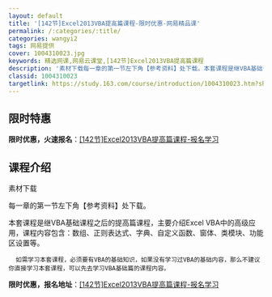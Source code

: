 ```yaml
---
layout: default
title: '[142节]Excel2013VBA提高篇课程-限时优惠-网易精品课'
permalink: /:categories/:title/
categories: wangyi2
tags: 网易提供
cover: 1004310023.jpg
keywords: 精选网课,网易云课堂,[142节]Excel2013VBA提高篇课程
description: '素材下载每一章的第一节左下角【参考资料】处下载。本套课程是继VBA基础课程之后的提高篇课程，主要介绍ExcelVBA中的'
classid: 1004310023
targetlink: https://study.163.com/course/introduction/1004310023.htm?share=1&shareId=1025206652&utm_campaign=share&utm_medium=iphoneShare&utm_source=&utm_u=1025206652
---
```


## 限时特惠

**限时优惠，火速报名**：[[142节]Excel2013VBA提高篇课程-报名学习](https://study.163.com/course/introduction/1004310023.htm?share=1&shareId=1025206652&utm_campaign=share&utm_medium=iphoneShare&utm_source=&utm_u=1025206652)

## 课程介绍

素材下载

每一章的第一节左下角【参考资料】处下载。

本套课程是继VBA基础课程之后的提高篇课程，主要介绍Excel VBA中的高级应用，课程内容包含：数组、正则表达式、字典、自定义函数、窗体、类模块、功能区设置等。

      如需学习本套课程，必须要有VBA的基础知识，如果没有学习过VBA的基础内容，那么不建议你直接学习本套课程，可以先去学习VBA基础篇的课程内容。

**限时优惠，报名地址**：[[142节]Excel2013VBA提高篇课程-报名学习](https://study.163.com/course/introduction/1004310023.htm?share=1&shareId=1025206652&utm_campaign=share&utm_medium=iphoneShare&utm_source=&utm_u=1025206652)

